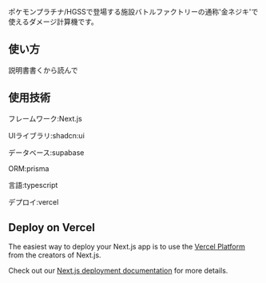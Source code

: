 ポケモンプラチナ/HGSSで登場する施設バトルファクトリーの通称'金ネジキ'で使えるダメージ計算機です。

## 使い方

説明書書くから読んで

## 使用技術

フレームワーク:Next.js

UIライブラリ:shadcn:ui

データベース:supabase

ORM:prisma

言語:typescript

デプロイ:vercel

## Deploy on Vercel

The easiest way to deploy your Next.js app is to use the [Vercel Platform](https://vercel.com/new?utm_medium=default-template&filter=next.js&utm_source=create-next-app&utm_campaign=create-next-app-readme) from the creators of Next.js.

Check out our [Next.js deployment documentation](https://nextjs.org/docs/pages/building-your-application/deploying) for more details.
